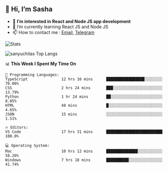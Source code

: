 ## 👋 Hi, I’m Sasha

- 👀 **I’m interested in React and Node JS app development** 
- 🌱 I’m currently learning React JS and Node JS
- 📫 How to contact me : [Email](mailto:sanyuchilas@gmail.com), [Telegram](https://t.me/sanyuchilas)

![Stats](https://github-readme-stats.vercel.app/api?username=sanyuchilas&show_icons=true&theme=react&hide=issues&count_private=true&layout=compact)

![sanyuchilas Top Langs](https://github-readme-stats.vercel.app/api/top-langs/?username=sanyuchilas&theme=react&hide_border=true&include_all_commits=true&count_private=true)

<!--START_SECTION:waka-->
📊 **This Week I Spent My Time On** 

```text
💬 Programming Languages: 
TypeScript               12 hrs 16 mins      █████████████████░░░░░░░░   70.06% 
CSS                      2 hrs 24 mins       ███░░░░░░░░░░░░░░░░░░░░░░   13.79% 
Python                   1 hr 24 mins        ██░░░░░░░░░░░░░░░░░░░░░░░   8.05% 
HTML                     48 mins             █░░░░░░░░░░░░░░░░░░░░░░░░   4.65% 
JSON                     15 mins             ░░░░░░░░░░░░░░░░░░░░░░░░░   1.51%

🔥 Editors: 
VS Code                  17 hrs 31 mins      █████████████████████████   100.0%

💻 Operating System: 
Mac                      10 hrs 12 mins      ██████████████░░░░░░░░░░░   58.26% 
Windows                  7 hrs 18 mins       ██████████░░░░░░░░░░░░░░░   41.74%

```


<!--END_SECTION:waka-->
